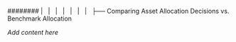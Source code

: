 ######## |   |   |   |   |   |   |   ├── Comparing Asset Allocation Decisions vs. Benchmark Allocation

*Add content here*